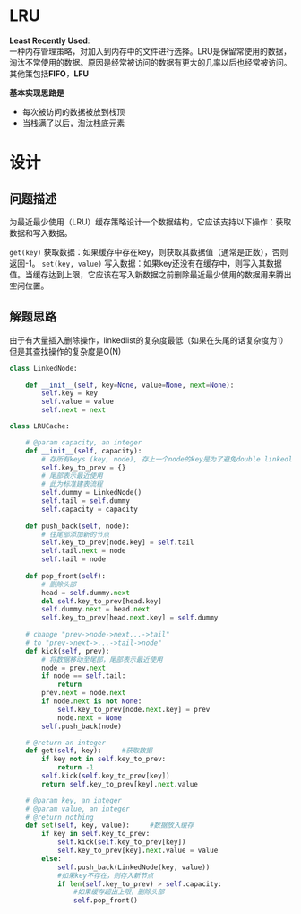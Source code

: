 # LRU
**Least Recently Used**:  
一种内存管理策略，对加入到内存中的文件进行选择。LRU是保留常使用的数据，淘汰不常使用的数据。原因是经常被访问的数据有更大的几率以后也经常被访问。
其他策包括**FIFO**，**LFU**

**基本实现思路是**
- 每次被访问的数据被放到栈顶
- 当栈满了以后，淘汰栈底元素

# 设计
## 问题描述
为最近最少使用（LRU）缓存策略设计一个数据结构，它应该支持以下操作：获取数据和写入数据。

``get(key)`` 获取数据：如果缓存中存在key，则获取其数据值（通常是正数），否则返回-1。
``set(key, value)`` 写入数据：如果key还没有在缓存中，则写入其数据值。当缓存达到上限，它应该在写入新数据之前删除最近最少使用的数据用来腾出空闲位置。

## 解题思路
由于有大量插入删除操作，linkedlist的复杂度最低（如果在头尾的话复杂度为1）
但是其查找操作的复杂度是O(N)

```python
class LinkedNode:
    
    def __init__(self, key=None, value=None, next=None):
        self.key = key
        self.value = value
        self.next = next

class LRUCache:

    # @param capacity, an integer
    def __init__(self, capacity):
        # 存所有keys (key, node), 存上一个node的key是为了避免double linkedlist
        self.key_to_prev = {}
        # 尾部表示最近使用
        # 此为标准建表流程
        self.dummy = LinkedNode()
        self.tail = self.dummy
        self.capacity = capacity
    
    def push_back(self, node):
        # 往尾部添加新的节点
        self.key_to_prev[node.key] = self.tail
        self.tail.next = node
        self.tail = node
    
    def pop_front(self):
        # 删除头部
        head = self.dummy.next
        del self.key_to_prev[head.key]
        self.dummy.next = head.next
        self.key_to_prev[head.next.key] = self.dummy
        
    # change "prev->node->next...->tail"
    # to "prev->next->...->tail->node"
    def kick(self, prev):    
        # 将数据移动至尾部，尾部表示最近使用
        node = prev.next
        if node == self.tail:
            return
        prev.next = node.next
        if node.next is not None:
            self.key_to_prev[node.next.key] = prev
            node.next = None
        self.push_back(node)

    # @return an integer
    def get(self, key):		#获取数据
        if key not in self.key_to_prev:
            return -1
        self.kick(self.key_to_prev[key])
        return self.key_to_prev[key].next.value

    # @param key, an integer
    # @param value, an integer
    # @return nothing
    def set(self, key, value):     #数据放入缓存
        if key in self.key_to_prev:	   
            self.kick(self.key_to_prev[key])
            self.key_to_prev[key].next.value = value
        else:
            self.push_back(LinkedNode(key, value))  
            #如果key不存在，则存入新节点
            if len(self.key_to_prev) > self.capacity:
                #如果缓存超出上限，删除头部
                self.pop_front()		
```